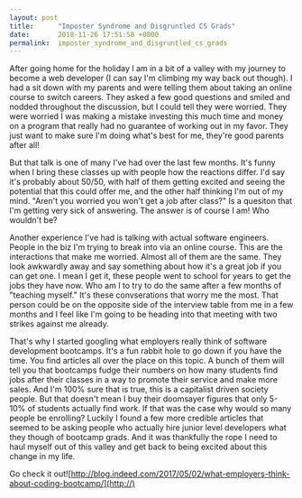 ```yaml
---
layout: post
title:      "Imposter Syndrome and Disgruntled CS Grads"
date:       2018-11-26 17:51:58 +0000
permalink:  imposter_syndrome_and_disgruntled_cs_grads
---
```



After going home for the holiday I am in a bit of a valley with my journey to become a web developer (I can say I'm climbing my way back out though). I had a sit down with my parents and were telling them about taking an online course to switch careers. They asked a few good questions and smiled and nodded throughout the discussion, but I could tell they were worried. They were worried I was making a mistake investing this much time and money on a program that really had no guarantee of working out in my favor. They just want to make sure I'm doing what's best for me, they're good parents after all!

But that talk is one of many I've had over the last few months. It's funny when I bring these classes up with people how the reactions differ. I'd say it's probably about 50/50, with half of them getting excited and seeing the potential that this could offer me, and the other half thinking I'm out of my mind. "Aren't you worried you won't get a job after class?" Is a quesiton that I'm getting very sick of answering. The answer is of course I am! Who wouldn't be? 

Another experience I've had is talking with actual software engineers. People in the biz I'm trying to break into via an online course. This are the interactions that make me worried. Almost all of them are the same. They look awkwardly away and say something about how it's a great job if you can get one. I mean I get it, these people went to school for years to get the jobs they have now. Who am I to try to do the same after a few months of "teaching myself." It's these convserations that worry me the most. That person could be on the opposite side of the interview table from me in a few months and I feel like I'm going to be heading into that meeting with two strikes against me already.

That's why I started googling what employers really think of software development bootcamps. It's a fun rabbit hole to go down if you have the time. You find articles all over the place on this topic. A bunch of them will tell you that bootcamps fudge their numbers on how many students find jobs after their classes in a way to promote their service and make more sales. And I'm 100% sure that is true, this is a capitalist driven society people. But that doesn't mean I buy their doomsayer figures that only 5-10% of students actually find work. If that was the case why would so many people be enrolling? Luckily I found a few more credible articles that seemed to be asking people who actually hire junior level developers what they though of bootcamp grads. And it was thankfully the rope I need to haul myself out of this valley and get back to being excited about this change in my life.

Go check it out![http://blog.indeed.com/2017/05/02/what-employers-think-about-coding-bootcamp/](http://)
